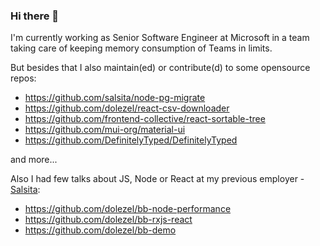 ### Hi there 👋

I'm currently working as Senior Software Engineer at Microsoft in a team taking care of keeping memory consumption of Teams in limits.

But besides that I also maintain(ed) or contribute(d) to some opensource repos:

* https://github.com/salsita/node-pg-migrate
* https://github.com/dolezel/react-csv-downloader
* https://github.com/frontend-collective/react-sortable-tree
* https://github.com/mui-org/material-ui
* https://github.com/DefinitelyTyped/DefinitelyTyped

and more...

Also I had few talks about JS, Node or React at my previous employer - [Salsita](https://www.salsitasoft.com/):

* https://github.com/dolezel/bb-node-performance
* https://github.com/dolezel/bb-rxjs-react
* https://github.com/dolezel/bb-demo



<!--
**dolezel/dolezel** is a ✨ _special_ ✨ repository because its `README.md` (this file) appears on your GitHub profile.

Here are some ideas to get you started:

- 🔭 I’m currently working on ...
- 🌱 I’m currently learning ...
- 👯 I’m looking to collaborate on ...
- 🤔 I’m looking for help with ...
- 💬 Ask me about ...
- 📫 How to reach me: ...
- 😄 Pronouns: ...
- ⚡ Fun fact: ...
-->
